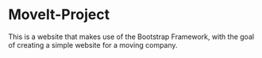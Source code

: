# MoveIt-Project
This is a website that makes use of the Bootstrap Framework, with the goal of creating a simple website for a moving company.
